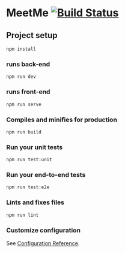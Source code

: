 # MeetMe [![Build Status](https://travis-ci.com/LucJoostenNL/MeetMe.svg?token=MzyseizasM3XhpqpM8gg&branch=master)](https://travis-ci.com/LucJoostenNL/MeetMe)

## Project setup
```
npm install
```
### runs back-end
```
npm run dev
```

### runs front-end
```
npm run serve
```

### Compiles and minifies for production
```
npm run build
```

### Run your unit tests
```
npm run test:unit
```

### Run your end-to-end tests
```
npm run test:e2e
```

### Lints and fixes files
```
npm run lint
```

### Customize configuration
See [Configuration Reference](https://cli.vuejs.org/config/).
